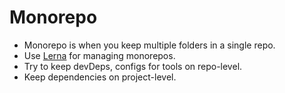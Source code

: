 # Monorepo

* Monorepo is when you keep multiple folders in a single repo.
* Use [Lerna](https://github.com/lerna/lerna) for managing monorepos.
* Try to keep devDeps, configs for tools on repo-level.
* Keep dependencies on project-level.